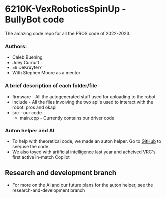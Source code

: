 # 6210K-VexRoboticsSpinUp - BullyBot code
The amazing code repo for all the PROS code of 2022-2023.

### Authors:
* Caleb Buening
* Joey Curnutt
* Eli DeKruyter?
* With Stephen Moore as a mentor

### A brief description of each folder/file
* firmware - All the autogenerated stuff used for uploading to the robot
* include - All the files involving the two api's used to interact with the robot: pros and okapi
* src - our code
    * main.cpp - Currently contains our driver code

### Auton helper and AI
* To help with theoretical code, we made an auton helper. Go to [GitHub](https://github.com/joeycurnutt/VexRoboticsAutonHelper) to see/use the code
* We also toyed with artificial intelligence last year and acheived VRC's first active in-match Copilot

## Research and development branch
* For more on the AI and our future plans for the auton helper, see the research-and-development branch
